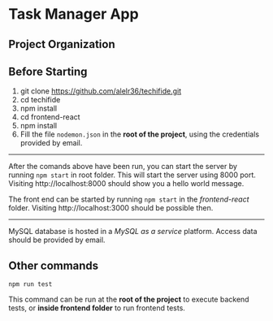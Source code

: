 # Task Manager App

## Project Organization

## Before Starting
1. git clone https://github.com/alelr36/techifide.git
2. cd techifide
3. npm install
4. cd frontend-react
5. npm install
6. Fill the file `nodemon.json` in the **root of the project**, using the credentials provided by email.

----
After the comands above have been run, you can start the server by running
`npm start` in root folder. This will start the server using 8000 port. Visiting http://localhost:8000 should show you a hello world message.

The front end can be started by running `npm start` in the _frontend-react_ folder. Visiting http://localhost:3000 should be possible then.

----

MySQL database is hosted in a _MySQL as a service_ platform. Access data should be provided by email.

## Other commands
`npm run test`

This command can be run at the **root of the project** to execute backend tests, or **inside frontend folder** to run frontend tests.
